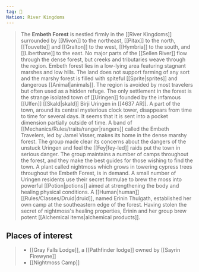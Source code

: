 ```yaml
---
tag: 🌲
Nation: River Kingdoms
---
```

> The **Embeth Forest** is nestled firmly in the [[River Kingdoms]] surrounded by [[Mivon]] to the northeast, [[Pitax]] to the north, [[Touvette]] and [[Gralton]] to the west, [[Hymbria]] to the south, and [[Liberthane]] to the east. No major parts of the [[Sellen River]] flow through the dense forest, but creeks and tributaries weave through the region. Embeth forest lies in a low-lying area featuring stagnant marshes and low hills. The land does not support farming of any sort and the marshy forest is filled with spiteful [[Sprite|sprites]] and dangerous [[Animal|animals]]. The region is avoided by most travelers but often used as a hidden refuge.
> The only settlement in the forest is the strange isolated town of [[Uringen]] founded by the infamous [[Ulfen]] [[Skald|skald]] Birji Uringen in [[4637 AR]]. A part of the town, around its central mysterious clock tower, disappears from time to time for several days. It seems that it is sent into a pocket dimension partially outside of time. A band of [[Mechanics/Rules/traits/ranger|rangers]] called the Embeth Travelers, led by Jamel Visser, makes its home in the dense marshy forest. The group made clear its concerns about the dangers of the unstuck Uringen and feel the [[Fey|fey-led]] raids put the town in serious danger. The group maintains a number of camps throughout the forest, and they make the best guides for those wishing to find the town.
> A plant called nightmoss which grows in towering cypress trees throughout the Embeth Forest, is in demand. A small number of Uringen residents use their secret formulae to brew the moss into powerful [[Potion|potions]] aimed at strengthening the body and healing physical conditions. A [[Human|human]] [[Rules/Classes/Druid|druid]], named Erinin Thulgath, established her own camp at the southeastern edge of the forest. Having stolen the secret of nightmoss's healing properties, Erinin and her group brew potent [[Alchemical items|alchemical products]].


## Places of interest

> - [[Gray Falls Lodge]], a [[Pathfinder lodge]] owned by [[Sayrin Firewyne]]
> - [[Nightmoss Camp]]






